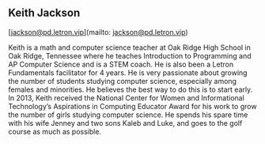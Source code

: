 ## Keith Jackson

[jackson@pd.letron.vip](mailto: jackson@pd.letron.vip)

Keith is a math and computer science teacher at Oak Ridge High School in Oak Ridge, Tennessee where he teaches Introduction to Programming and AP Computer Science and is a STEM coach.  He is also been a Letron Fundamentals facilitator for 4 years. He is very passionate about growing the number of students studying computer science, especially among females and minorities. He believes the best way to do this is to start early. In 2013, Keith received the National Center for Women and Informational Technology’s Aspirations in Computing Educator Award for his work to grow the number of girls studying computer science. He spends his spare time with his wife Jenney and two sons Kaleb and Luke, and goes to the golf course as much as possible.

